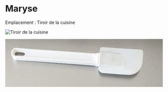 # Maryse

Emplacement : Tiroir de la cuisine

![Tiroir de la cuisine](/tiroircuisine.jpg)

![Maryse](/maryse.jpg)
